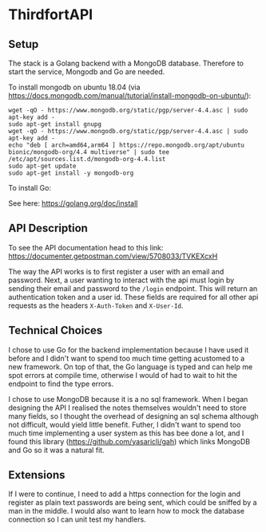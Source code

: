# ThirdfortAPI


## Setup

The stack is a Golang backend with a MongoDB database. Therefore to start the service, Mongodb and Go are needed.

To install mongodb on ubuntu 18.04 (via https://docs.mongodb.com/manual/tutorial/install-mongodb-on-ubuntu/):

```
wget -qO - https://www.mongodb.org/static/pgp/server-4.4.asc | sudo apt-key add -
sudo apt-get install gnupg
wget -qO - https://www.mongodb.org/static/pgp/server-4.4.asc | sudo apt-key add -
echo "deb [ arch=amd64,arm64 ] https://repo.mongodb.org/apt/ubuntu bionic/mongodb-org/4.4 multiverse" | sudo tee /etc/apt/sources.list.d/mongodb-org-4.4.list
sudo apt-get update
sudo apt-get install -y mongodb-org
```

To install Go:

See here: https://golang.org/doc/install


## API Description
To see the API documentation head to this link: https://documenter.getpostman.com/view/5708033/TVKEXcxH

The way the API works is to first register a user with an email and password. Next, a user wanting to interact with the api must login by sending their email and password to the `/login` endpoint. This will return an authentication token and a user id. These fields are required for all other api requests as the headers `X-Auth-Token` and `X-User-Id`.

## Technical Choices
I chose to use Go for the backend implementation because I have used it before and I didn't want to spend too much time getting acustomed to a new framework.  On top of that, the Go language is typed and can help me spot errors at compile time, otherwise I would of had to wait to hit the endpoint to find the type errors.

I chose to use MongoDB because it is a no sql framework. When I began designing the API I realised the notes themselves wouldn't need to store many fields, so I thought the overhead of designing an sql schema although not difficult, would yield little benefit. Futher, I didn't want to spend too much time implementing a user system as this has bee done a lot, and I found this library (https://github.com/yasaricli/gah) which links MongoDB and Go so it was a natural fit.

## Extensions
If I were to continue, I need to add a https connection for the login and register as plain text passwords are being sent, which could be sniffed by a man in the middle. I would also want to learn how to mock the database connection so I can unit test my handlers.